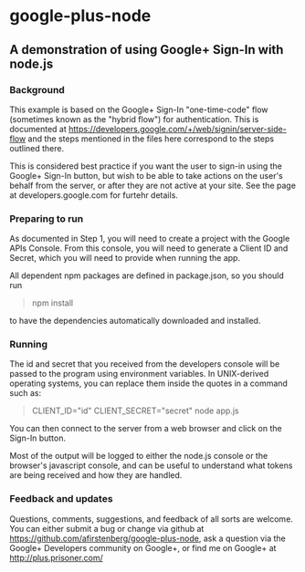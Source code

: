 # google-plus-node
## A demonstration of using Google+ Sign-In with node.js

### Background

This example is based on the Google+ Sign-In "one-time-code" flow (sometimes
known as the "hybrid flow") for authentication. This is documented at
https://developers.google.com/+/web/signin/server-side-flow and the steps
mentioned in the files here correspond to the steps outlined there.

This is considered best practice if you want the user to sign-in using the
Google+ Sign-In button, but wish to be able to take actions on the user's
behalf from the server, or after they are not active at your site. See the
page at developers.google.com for furtehr details.


### Preparing to run

As documented in Step 1, you will need to create a project with the
Google APIs Console. From this console, you will need to generate a Client
ID and Secret, which you will need to provide when running the app.

All dependent npm packages are defined in package.json, so you should run

> npm install

to have the dependencies automatically downloaded and installed.


### Running

The id and secret that you received from the developers console will be passed
to the program using environment variables. In UNIX-derived operating systems,
you can replace them inside the quotes in a command such as:

> CLIENT\_ID="id" CLIENT\_SECRET="secret" node app.js

You can then connect to the server from a web browser and click on the
Sign-In button.

Most of the output will be logged to either the node.js console or the
browser's javascript console, and can be useful to understand what tokens
are being received and how they are handled.


### Feedback and updates

Questions, comments, suggestions, and feedback of all sorts are welcome.
You can either submit a bug or change via github at
https://github.com/afirstenberg/google-plus-node, ask a question via the
Google+ Developers community on Google+,
or find me on Google+ at http://plus.prisoner.com/

